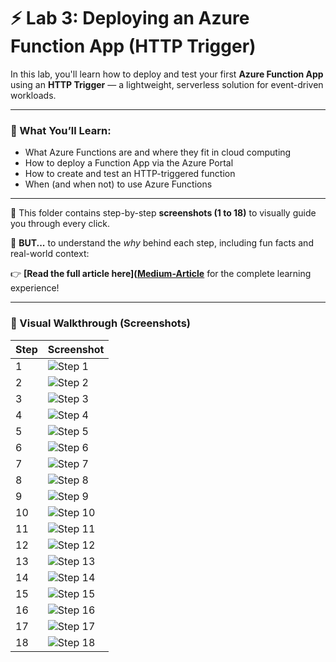 # ⚡ Lab 3: Deploying an Azure Function App (HTTP Trigger)

In this lab, you'll learn how to deploy and test your first **Azure Function App** using an **HTTP Trigger** — a lightweight, serverless solution for event-driven workloads.

---

### 🎯 What You’ll Learn:
- What Azure Functions are and where they fit in cloud computing
- How to deploy a Function App via the Azure Portal
- How to create and test an HTTP-triggered function
- When (and when not) to use Azure Functions

---

📁 This folder contains step-by-step **screenshots (1 to 18)** to visually guide you through every click.

🧠 **BUT...** to understand the *why* behind each step, including fun facts and real-world context:

👉 **[Read the full article here]([Medium-Article](https://medium.com/@sirohi-v/lab-3-getting-started-with-azure-function-apps-deploy-and-run-your-first-serverless-function-3168038ace39)** for the complete learning experience!

---

### 📸 Visual Walkthrough (Screenshots)


| Step | Screenshot |
|------|------------|
| 1 | ![Step 1](./images/1.png) |
| 2 | ![Step 2](./images/2.png) |
| 3 | ![Step 3](./images/3.png) |
| 4 | ![Step 4](./images/4.png) |
| 5 | ![Step 5](./images/5.png) |
| 6 | ![Step 6](./images/6.png) |
| 7 | ![Step 7](./images/7.png) |
| 8 | ![Step 8](./images/8.png) |
| 9 | ![Step 9](./images/9.png) |
| 10 | ![Step 10](./images/10.png) |
| 11 | ![Step 11](./images/11.png) |
| 12 | ![Step 12](./images/12.png) |
| 13 | ![Step 13](./images/13.png) |
| 14 | ![Step 14](./images/14.png) |
| 15 | ![Step 15](./images/15.png) |
| 16 | ![Step 16](./images/16.png) |
| 17 | ![Step 17](./images/17.png) |
| 18 | ![Step 18](./images/18.png) |
